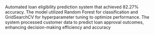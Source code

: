 Automated loan eligibility prediction system that achieved 82.27%
 accuracy. The model utilized Random Forest for classification and GridSearchCV for hyperparameter tuning
 to optimize performance. The system processed customer data to predict loan approval outcomes, enhancing
 decision-making efficiency and accuracy
